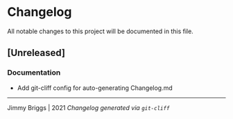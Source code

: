 # Changelog
All notable changes to this project will be documented in this file.

## [Unreleased]

### Documentation

- Add git-cliff config for auto-generating Changelog.md

***
Jimmy Briggs | 2021
*Changelog generated via `git-cliff`*
